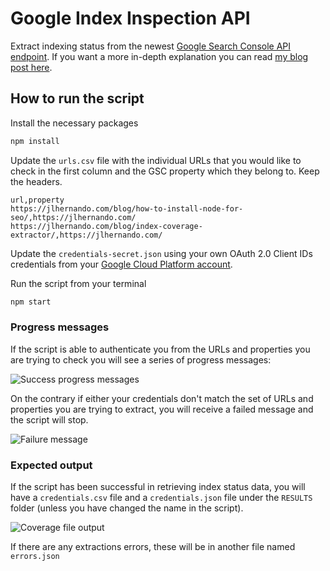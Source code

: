 # Google Index Inspection API 

Extract indexing status from the newest [Google Search Console API endpoint](https://developers.google.com/webmaster-tools/v1/urlInspection.index/urlInspection.index). If you want a more in-depth explanation you can read [my blog post here](https://jlhernando.com/blog/google-url-inspection-api-nodejs/).

## How to run the script

Install the necessary packages
```bash
npm install
```

Update the `urls.csv` file with the individual URLs that you would like to check in the first column and the GSC property which they belong to. Keep the headers.

```csv
url,property
https://jlhernando.com/blog/how-to-install-node-for-seo/,https://jlhernando.com/
https://jlhernando.com/blog/index-coverage-extractor/,https://jlhernando.com/
```

Update the `credentials-secret.json` using your own OAuth 2.0 Client IDs credentials from your [Google Cloud Platform account](https://console.cloud.google.com/apis/credentials).

Run the script from your terminal
```bash
npm start
```

### Progress messages

If the script is able to authenticate you from the URLs and properties you are trying to check you will see a series of progress messages:

![Success progress messages](https://jlhernando.com/img/url-inspection-message-success.jpg 'Success progress messages')

On the contrary if either your credentials don't match the set of URLs and properties you are trying to extract, you will receive a failed message and the script will stop.

![Failure message](https://jlhernando.com/img/url-inspection-message-fail.jpg 'Failure message')

### Expected output

If the script has been successful in retrieving index status data, you will have a `credentials.csv` file and a `credentials.json` file under the `RESULTS` folder (unless you have changed the name in the script).

![Coverage file output](https://jlhernando.com/img/coverage-gsc-api.jpg 'Coverage file output')

If there are any extractions errors, these will be in another file named `errors.json`